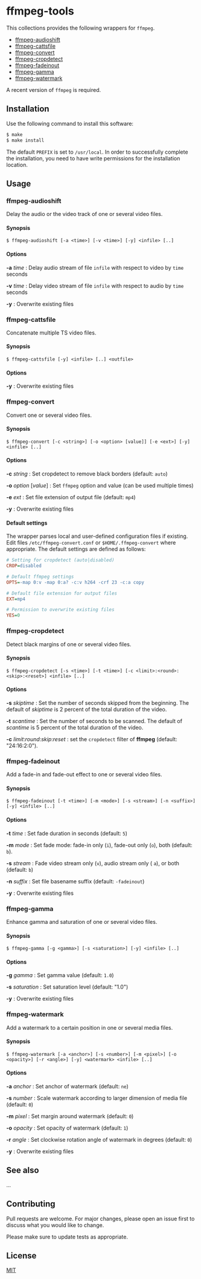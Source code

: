 # ffmpeg-tools

This collections provides the following wrappers for `ffmpeg`.

+ [ffmpeg-audioshift](#ffmpeg-audioshift)
+ [ffmpeg-cattsfile](#ffmpeg-cattsfile)
+ [ffmpeg-convert](#ffmpeg-convert)
+ [ffmpeg-cropdetect](#ffmpeg-cropdetect)
+ [ffmpeg-fadeinout](#ffmpeg-fadeinout)
+ [ffmpeg-gamma](#ffmpeg-gamma)
+ [ffmpeg-watermark](#ffmpeg-watermark)

A recent version of `ffmpeg` is required.



## Installation

Use the following command to install this software:

```bash
$ make
$ make install
```

The default `PREFIX` is set to `/usr/local`.  In order to successfully complete the installation, you need to have write permissions for the installation location.



## Usage


### ffmpeg-audioshift

Delay the audio or the video track of one or several video files.

#### Synopsis

```console
$ ffmpeg-audioshift [-a <time>] [-v <time>] [-y] <infile> [..]
```

#### Options

**-a** _time_
: Delay audio stream of file `infile` with respect to video by `time` seconds

**-v** _time_
: Delay video stream of file `infile` with respect to audio by `time` seconds

**-y**
: Overwrite existing files


### ffmpeg-cattsfile

Concatenate multiple TS video files.

#### Synopsis

```console
$ ffmpeg-cattsfile [-y] <infile> [..] <outfile>
```

#### Options

**-y**
: Overwrite existing files


### ffmpeg-convert

Convert one or several video files.

#### Synopsis

```console
$ ffmpeg-convert [-c <string>] [-o <option> [value]] [-e <ext>] [-y] <infile> [..]
```

#### Options

**-c** _string_
: Set cropdetect to remove black borders (default: `auto`)

**-o** _option_ [_value_]
: Set `ffmpeg` option and value (can be used multiple times)

**-e** _ext_
: Set file extension of output file (default: `mp4`)

**-y**
: Overwrite existing files

#### Default settings

The wrapper parses local and user-defined configuration files if existing.  Edit files `/etc/ffmpeg-convert.conf` or `$HOME/.ffmpeg-convert` where appropriate.  The default settings are defined as follows:

```ini
# Setting for cropdetect (auto|disabled)
CROP=disabled

# Default ffmpeg settings
OPTS=-map 0:v -map 0:a? -c:v h264 -crf 23 -c:a copy

# Default file extension for output files
EXT=mp4

# Permission to overwrite existing files
YES=0
```


### ffmpeg-cropdetect

Detect black margins of one or several video files.

#### Synopsis

```console
$ ffmpeg-cropdetect [-s <time>] [-t <time>] [-c <limit>:<round>:<skip>:<reset>] <infile> [..]
```

#### Options

**-s** _skiptime_
: Set the number of seconds skipped from the beginning.  The default of _skiptime_ is 2 percent of the total duration of the video.  

**-t** _scantime_
: Set the number of seconds to be scanned.  The default of _scantime_ is 5 percent of the total duration of the video.  

**-c** _limit_:_round_:_skip_:_reset_
: set the `cropdetect` filter of **ffmpeg** (default: "24:16:2:0").


### ffmpeg-fadeinout

Add a fade-in and fade-out effect to one or several video files.

#### Synopsis

```console
$ ffmpeg-fadeinout [-t <time>] [-m <mode>] [-s <stream>] [-n <suffix>] [-y] <infile> [..]
```

#### Options

**-t** _time_
: Set fade duration in seconds (default: `5`)

**-m** _mode_
: Set fade mode: fade-in only (`i`), fade-out only (`o`), both (default: `b`).

**-s** _stream_
: Fade video stream only (`v`), audio stream only ( `a`), or both (default: `b`)

**-n** _suffix_
: Set file basename suffix (default: `-fadeinout`)

**-y**
: Overwrite existing files


### ffmpeg-gamma

Enhance gamma and saturation of one or several video files.

#### Synopsis

```console
$ ffmpeg-gamma [-g <gamma>] [-s <saturation>] [-y] <infile> [..]
```

#### Options

**-g** _gamma_
: Set gamma value (default: `1.0`)

**-s** _saturation_
: Set saturation level (default: "1.0")

**-y**
: Overwrite existing files


### ffmpeg-watermark

Add a watermark to a certain position in one or several media files.

#### Synopsis

```console
$ ffmpeg-watermark [-a <anchor>] [-s <number>] [-m <pixel>] [-o <opacity>] [-r <angle>] [-y] <watermark> <infile> [..]
```

#### Options

**-a** _anchor_
: Set anchor of watermark (default: `ne`)

**-s** _number_
: Scale watermark according to larger dimension of media file (default: `0`)

**-m** _pixel_
: Set margin around watermark (default: `0`)

**-o** _opacity_
: Set opacity of watermark (default: `1`)

**-r** _angle_
: Set clockwise rotation angle of watermark in degrees (default: `0`)

**-y**
: Overwrite existing files


## See also

...



## Contributing

Pull requests are welcome. For major changes, please open an issue first to discuss what you would like to change.

Please make sure to update tests as appropriate.



## License

[MIT](https://choosealicense.com/licenses/mit/)
